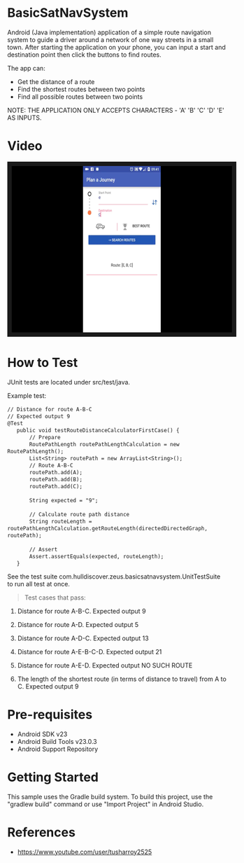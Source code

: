 # BasicSatNavSystem

Android (Java implementation) application of a simple route navigation system to guide a driver around a network of one way streets in a small town. 
After starting the application on your phone, you can input a start and destination point then click the buttons to find routes. 

The app can:
- Get the distance of a route 
- Find the shortest routes between two points 
- Find all possible routes between two points

NOTE: THE APPLICATION ONLY ACCEPTS CHARACTERS - 'A' 'B' 'C' 'D' 'E' AS INPUTS.
 
# Video 

<a href="https://youtu.be/B_ayAbobFAs" target="_blank"><img src="https://github.com/SandBoxDeveloper/BasicSatNavSystem/blob/master/Screen%20Shot%202016-06-20%20at%2010.33.00.png?raw=true" 
alt="Screen Shot" width="640" height="380" border="10" /></a>

# How to Test

JUnit tests are located under src/test/java.

Example test:

 ```
 // Distance for route A-B-C
 // Expected output 9
 @Test
    public void testRouteDistanceCalculatorFirstCase() {
        // Prepare
        RoutePathLength routePathLengthCalculation = new RoutePathLength();
        List<String> routePath = new ArrayList<String>();
        // Route A-B-C
        routePath.add(A);
        routePath.add(B);
        routePath.add(C);

        String expected = "9";

        // Calculate route path distance
        String routeLength = routePathLengthCalculation.getRouteLength(directedDirectedGraph, routePath);

        // Assert
        Assert.assertEquals(expected, routeLength);
    }
  ```
  
  See the test suite com.hulldiscover.zeus.basicsatnavsystem.UnitTestSuite to run all test at once.
  
> Test cases that pass:
  
 1. Distance for route A-B-C. Expected output 9
 2. Distance for route A-D. Expected output 5
 3. Distance for route A-D-C. Expected output 13
 4. Distance for route A-E-B-C-D. Expected output 21
 5. Distance for route A-E-D. Expected output NO SUCH ROUTE
 
 8. The length of the shortest route (in terms of distance to travel) from A
 to C. Expected output 9

  
# Pre-requisites

* Android SDK v23
* Android Build Tools v23.0.3
* Android Support Repository

# Getting Started

This sample uses the Gradle build system. To build this project, use the "gradlew build" command or use "Import Project" in Android Studio.
  
# References

* https://www.youtube.com/user/tusharroy2525
